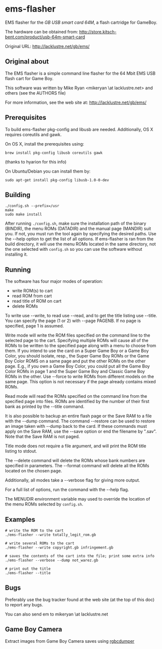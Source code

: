 ems-flasher
===========

EMS flasher for the _GB USB smart card 64M_, a flash cartridge for GameBoy.

The hardware can be obtained from: http://store.kitsch-bent.com/product/usb-64m-smart-card

Original URL: http://lacklustre.net/gb/ems/


Original about
--------------

The EMS flasher is a simple command line flasher for the 64 Mbit EMS USB
flash cart for Game Boy.

This software was written by Mike Ryan <mikeryan \at lacklustre.net> and others
(see the AUTHORS file)

For more information, see the web site at:
http://lacklustre.net/gb/ems/


Prerequisites
-------------

To build ems-flasher pkg-config and libusb are needed. Additionally, OS
X requires coreutils and gawk.

On OS X, install the prerequisites using:

```
brew install pkg-config libusb coreutils gawk
```

(thanks to hyarion for this info)

On Ubuntu/Debian you can install them by:
```
sudo apt-get install pkg-config libusb-1.0-0-dev
```


Building
--------

```
./config.sh --prefix=/usr
make
sudo make install
```

After running `./config.sh`, make sure the installation path of the binary
(BINDIR), the menu ROMs (DATADIR) and the manual page (MANDIR) suit you. If
not, you must run the tool again by specifying the desired paths. Use the
--help option to get the list of all options. If ems-flasher is ran from the
build directory, it will use the menu ROMs located in the same directory, not
the one selected with `config.sh` so you can use the software without
installing it.

Running
-------

The software has four major modes of operation:
  * write ROM(s) to cart
  * read ROM from cart
  * read title of ROM on cart
  * delete ROMs

To write use --write, to read use --read, and to get the title listing use
--title. You can specify the page (1 or 2) with --page PAGENB. If no page is
specified, page 1 is assumed.

Write mode will write the ROM files specified on the command line to the
selected page to the cart. Specifying multiple ROMs will cause all of the ROMs
to be written to the specified page along with a menu to choose from them.
If you intend to use the card on a Super Game Boy or a Game Boy Color, you
should isolate, resp., the Super Game Boy ROMs or the Game Boy Color ROMS on a
same page and put the other ROMs on the other page. E.g., if you own a Game Boy
Color, you could put all the Game Boy Color ROMs in page 1 and the Super Game
Boy and Classic Game Boy ROMs in the other. Use --force to write ROMs from
different models on the same page. This option is not necessary if the page
already contains mixed ROMs.

Read mode will read the ROMs specified on the command line from the specified
page into files. ROMs are identified by the number of their first bank as
printed by the --title command.

It is also possible to backup an entire flash page or the Save RAM to a file
with the --dump command. The command --restore can be used to restore an image
taken with --dump back to the card. If these commands must apply on the Save
RAM, use the --save option or end the filename by ".sav". Note that the Save
RAM is not paged.

Title mode does not require a file argument, and will print the ROM title
listing to stdout.

The --delete command will delete the ROMs whose bank numbers are specified in
parameters.
The --format command will delete all the ROMs located on the chosen page.

Additionally, all modes take a --verbose flag for giving more output.

For a full list of options, run the command with the --help flag.

The MENUDIR environment variable may used to override the location of the menu
ROMs selected by `config.sh`.

Examples
--------

```
# write the ROM to the cart
./ems-flasher --write totally_legit_rom.gb

# write several ROMs to the cart
./ems-flasher --write copyright.gb infringement.gb

# saves the contents of the cart into the file; print some extra info
./ems-flasher --verbose --dump not_warez.gb

# print out the title
./ems-flasher --title
```

Bugs
----

Preferably use the bug tracker found at the web site (at the top of this
doc) to report any bugs.

You can also send em to mikeryan \at lacklustre.net


Game Boy Camera
---------------

Extract images from Game Boy Camera saves using
[rgbcdumper](https://github.com/Rombusevil/rgbcdumper)
